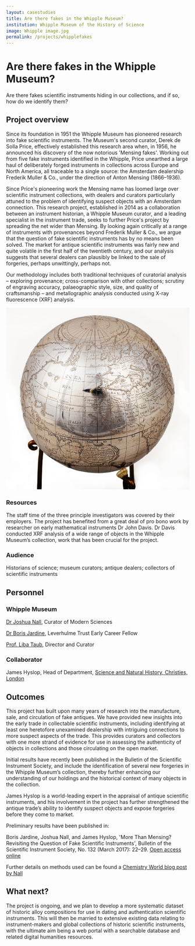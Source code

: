 ```yaml
---
layout: casestudies
title: Are there fakes in the Whipple Museum?
institution: Whipple Museum of the History of Science
image: Whipple image.jpg
permalink: /projects/whipplefakes
---
```


# Are there fakes in the Whipple Museum?

Are there fakes scientific instruments hiding in our collections, and if so, how do we identify them?


## Project overview

Since its foundation in 1951 the Whipple Museum has pioneered research into fake scientific instruments. The Museum's second curator, Derek de Solla Price, effectively established this research area when, in 1956, he announced his discovery of the now notorious 'Mensing fakes'. Working out from five fake instruments identified in the Whipple, Price unearthed a large haul of deliberately forged instruments in collections across Europe and North America, all traceable to a single source: the Amsterdam dealership Frederik Muller & Co., under the direction of Anton Mensing (1866–1936).

Since Price's pioneering work the Mensing name has loomed large over scientific instrument collections, with dealers and curators particularly attuned to the problem of identifying suspect objects with an Amsterdam connection. This research project, established in 2014 as a collaboration between an instrument historian, a Whipple Museum curator, and a leading specialist in the instrument trade, seeks to further Price's project by spreading the net wider than Mensing. By looking again critically at a range of instruments with provenances beyond Frederik Muller & Co., we argue that the question of fake scientific instruments has by no means been solved. The market for antique scientific instruments was fairly new and quite volatile in the first half of the twentieth century, and our analysis suggests that several dealers can plausibly be linked to the sale of forgeries, perhaps unwittingly, perhaps not.

Our methodology includes both traditional techniques of curatorial analysis – exploring provenance; cross-comparison with other collections; scrutiny of engraving accuracy, palaeographic style, size, and quality of craftsmanship – and metallographic analysis conducted using X-ray fluorescence (XRF) analysis.

![Whipple Image](https://github.com/UniversityofCambridgeMuseums/research-hub/blob/master/images/casestudies/Whipple%20image.jpg "Whipple Image") 

### Resources

The staff time of the three principle investigators was covered by their employers. The project has benefited from a great deal of pro bono work by researcher on early mathematical instruments Dr John Davis. Dr Davis conducted XRF analysis of a wide range of objects in the Whipple Museum’s collection, work that has been crucial for the project.

### Audience 

Historians of science; museum curators; antique dealers; collectors of scientific instruments



## Personnel

### Whipple Museum 
[Dr Joshua Nall](https://www.people.hps.cam.ac.uk/index/support-staff/nall), Curator of Modern Sciences

[Dr Boris Jardine](https://www.people.hps.cam.ac.uk/index/fellows-associates/jardine-boris), Leverhulme Trust Early Career Fellow 

[Prof. Liba Taub](https://www.people.hps.cam.ac.uk/index/teaching-officers/taub), Director and Curator 

### Collaborator

James Hyslop, Head of Department, [Science and Natural History, Christies, London](https://www.christies.com/departments/Science-Natural-History-47-1.aspx)



## Outcomes

This project has built upon many years of research into the manufacture, sale, and circulation of fake antiques. We have provided new insights into the early trade in collectable scientific instruments, including identifying at least one heretofore unexamined dealership with intriguing connections to more suspect aspects of the trade. This provides curators and collectors with one more strand of evidence for use in assessing the authenticity of objects in collections and those circulating on the open market.

Initial results have recently been published in the Bulletin of the Scientific Instrument Society, and include the identification of several new forgeries in the Whipple Museum’s collection, thereby further enhancing our understanding of our holdings and the historical context of many objects in the collection.

James Hyslop is a world-leading expert in the appraisal of antique scientific instruments, and his involvement in the project has further strengthened the antique trade’s ability to identify suspect objects and expose forgeries before they come to market.

Preliminary results have been published in:

Boris Jardine, Joshua Nall, and James Hyslop, 'More Than Mensing? Revisiting the Question of Fake Scientific Instruments', Bulletin of the Scientific Instrument Society, No. 132 (March 2017): 22–29. [Open access online](https://static1.squarespace.com/static/54ec9b40e4b02904f4e09b74/t/58f8d3c944024341b370612c/1492702155316/Jardine_Nall_Hyslop_March.pdf) 

Further details on methods used can be found a [Chemistry World blog post by Nall](https://www.chemistryworld.com/opinion/how-to-spot-fake-scientific-instruments/3008560.article)

## What next?

The project is ongoing, and we plan to develop a more systematic dataset of historic alloy compositions for use in dating and authentication scientific instruments. This will then be married to extensive existing data relating to instrument-makers and global collections of historic scientific instruments, with the ultimate aim being a web portal with a searchable database and related digital humanities resources.


